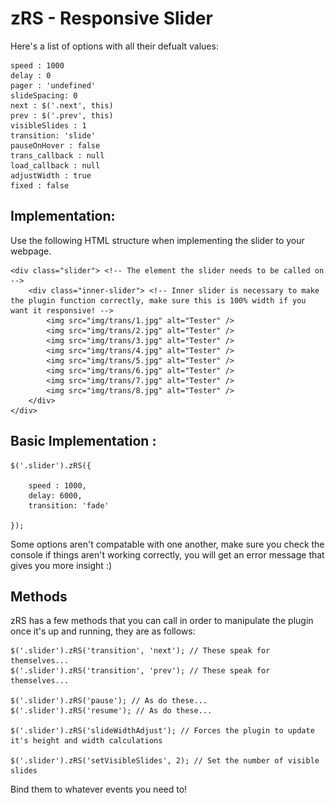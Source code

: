 zRS - Responsive Slider
===

Here's a list of options with all their defualt values:

	speed : 1000
	delay : 0
	pager : 'undefined'
	slideSpacing: 0
	next : $('.next', this)
	prev : $('.prev', this)
	visibleSlides : 1
	transition: 'slide'
	pauseOnHover : false
	trans_callback : null
	load_callback : null
	adjustWidth : true
	fixed : false

Implementation:
---

Use the following HTML structure when implementing the slider to your webpage.

	<div class="slider"> <!-- The element the slider needs to be called on -->
		<div class="inner-slider"> <!-- Inner slider is necessary to make the plugin function correctly, make sure this is 100% width if you want it responsive! -->
			<img src="img/trans/1.jpg" alt="Tester" />
			<img src="img/trans/2.jpg" alt="Tester" />
			<img src="img/trans/3.jpg" alt="Tester" />
			<img src="img/trans/4.jpg" alt="Tester" />
			<img src="img/trans/5.jpg" alt="Tester" />
			<img src="img/trans/6.jpg" alt="Tester" />
			<img src="img/trans/7.jpg" alt="Tester" />
			<img src="img/trans/8.jpg" alt="Tester" />
		</div>
	</div>

Basic Implementation :
---

	$('.slider').zRS({

		speed : 1000,
		delay: 6000,
		transition: 'fade'

	});

Some options aren't compatable with one another, make sure you check the console if things aren't working correctly, you will get an error message that gives you more insight :)

Methods
---

zRS has a few methods that you can call in order to manipulate the plugin once it's up and running, they are as follows:

	$('.slider').zRS('transition', 'next'); // These speak for themselves...
	$('.slider').zRS('transition', 'prev'); // These speak for themselves...

	$('.slider').zRS('pause'); // As do these...
	$('.slider').zRS('resume'); // As do these...

	$('.slider').zRS('slideWidthAdjust'); // Forces the plugin to update it's height and width calculations

	$('.slider').zRS('setVisibleSlides', 2); // Set the number of visible slides

Bind them to whatever events you need to!








